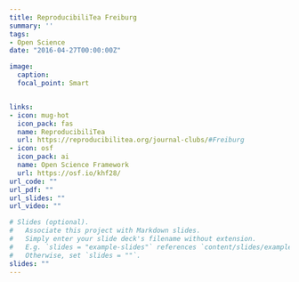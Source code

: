 ```yaml
---
title: ReproducibiliTea Freiburg
summary: ''
tags:
- Open Science
date: "2016-04-27T00:00:00Z"

image:
  caption: 
  focal_point: Smart


links:
- icon: mug-hot
  icon_pack: fas
  name: ReproducibiliTea
  url: https://reproducibilitea.org/journal-clubs/#Freiburg
- icon: osf
  icon_pack: ai
  name: Open Science Framework
  url: https://osf.io/khf28/
url_code: ""
url_pdf: ""
url_slides: ""
url_video: ""

# Slides (optional).
#   Associate this project with Markdown slides.
#   Simply enter your slide deck's filename without extension.
#   E.g. `slides = "example-slides"` references `content/slides/example-slides.md`.
#   Otherwise, set `slides = ""`.
slides: ""
---
```



